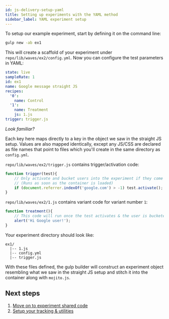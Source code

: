 ```yaml
---
id: js-delivery-setup-yaml
title: Setting up experiments with the YAML method
sidebar_label: YAML experiment setup
---
```


To setup our example experiment, start by defining it on the command line:

```sh
gulp new -ab ex1
```

This will create a scaffold of your experiment under `repo/lib/waves/ex2/config.yml`. Now you can configure the test parameters in YAML:

```yml
state: live
sampleRate: 1
id: ex1
name: Google message straight JS
recipes:
  '0':
    name: Control
  '1':
    name: Treatment
    js: 1.js
trigger: trigger.js
```

*Look familiar?*

Each key here maps directly to a key in the object we saw in the straight JS setup. Values are also mapped identically, except any JS/CSS are declared as file names that point to files which you'll create in the same directory as `config.yml`.

`repo/lib/waves/ex2/trigger.js` contains trigger/activation code:

```js
function trigger(test){
    // Only activate and bucket users into the experiment if they come from Google
    // (Runs as soon as the container is loaded)
    if (document.referrer.indexOf('google.com') > -1) test.activate();
}
```

`repo/lib/waves/ex2/1.js` contains variant code for variant number `1`:

```js
function treatment(){
    // This code will run once the test activates & the user is bucketed
    alert('Hi Google user!');
}
```

Your experiment directory should look like:

```
ex1/
  |-- 1.js
  |-- config.yml
  |-- trigger.js
```

With these files defined, the gulp builder will construct an experiment object resembling what we saw in the straight JS setup and stitch it into the container along with `mojito.js`.

## Next steps

1. [Move on to experiment shared code](js-delivery-setup-shared-parameters.md)
2. [Setup your tracking & utilities](js-delivery-customisation.md)
